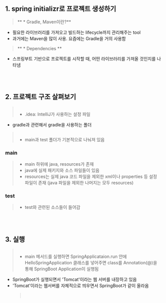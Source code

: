 <h2 id="1-spring-initializr로-프로젝트-생성하기">1. spring initializr로 프로젝트 생성하기</h2>
<blockquote>
<p>** * Gradle, Maven이란?**
<img alt="" src="https://velog.velcdn.com/images/nuypotss/post/3a6ae11f-3083-418b-92db-4e65e9932f26/image.png" /></p>
</blockquote>
<ul>
<li>필요한 라이브러리를 가져오고 빌드하는 lifecycle까지 관리해주는 tool</li>
<li>과거에는 Maven을 많이 사용. 요즘에는 Gradle을 거의 사용함</li>
</ul>
<blockquote>
<p>** * Dependencies **
<img alt="" src="https://velog.velcdn.com/images/nuypotss/post/a0906a9a-423d-4ad8-9c34-f6b7a78dfbae/image.png" /></p>
</blockquote>
<ul>
<li>스프링부트 기반으로 프로젝트를 시작할 때, 어떤 라이브러리를 가져올 것인지를 나타냄</li>
</ul>
<br />
<br />

<h2 id="2-프로젝트-구조-살펴보기">2. 프로젝트 구조 살펴보기</h2>
<blockquote>
<p><img alt="" src="https://velog.velcdn.com/images/nuypotss/post/41f1a77e-66f8-4e1a-8937-1a44110f1f12/image.png" /></p>
<ul>
<li>.idea: IntelliJ가 사용하는 설정 파일</li>
</ul>
</blockquote>
<ul>
<li>gradle과 관련해서 gradle을 사용하는 폴더</li>
</ul>
<blockquote>
<p><img alt="" src="https://velog.velcdn.com/images/nuypotss/post/63aec61b-6e03-4815-8c83-9f69fd716f8a/image.png" /></p>
<ul>
<li>main과 test 폴더가 기본적으로 나눠져 있음 <br /></li>
</ul>
</blockquote>
<h3 id="main">main</h3>
<blockquote>
<ul>
<li>main 하위에 java, resources가 존재</li>
<li>java에 실제 패키지와 소스 파일들이 있음 </li>
<li>resources는 실제 java 코드 파일을 제외한 xml이나 properties 등 설정 파일이 존재 (java 파일을 제외한 나머지는 모두 resources)</li>
</ul>
</blockquote>
<h3 id="test">test</h3>
<blockquote>
<ul>
<li>test와 관련된 소스들이 들어감</li>
</ul>
</blockquote>
<br />
<br />

<h2 id="3-실행">3. 실행</h2>
<blockquote>
<p><img alt="" src="https://velog.velcdn.com/images/nuypotss/post/d174fc54-2790-4106-8841-9d3cac866bae/image.png" /></p>
<ul>
<li>main 메서드를 실행하면 SpringApplicataion.run 안에 HelloSpringApplication 클래스를 넣어주면 class를 Annotation(@)을  통해 SpringBoot Application이 실행됨</li>
</ul>
</blockquote>
<ul>
<li>SpringBoot가 실행되면서 'Tomcat'이라는 웹 서버를 내장하고 있음</li>
<li>'Tomcat'이라는 웹서버를 자체적으로 띄우면서 SpringBoot가 같이 올라옴<blockquote>
<p><img alt="" src="https://velog.velcdn.com/images/nuypotss/post/78d44a24-35c1-44f3-b751-9ea658b5e188/image.png" />
<img alt="" src="https://velog.velcdn.com/images/nuypotss/post/950698ee-d3f7-463c-b351-f8f1999a9a7e/image.png" /></p>
</blockquote>
</li>
</ul>